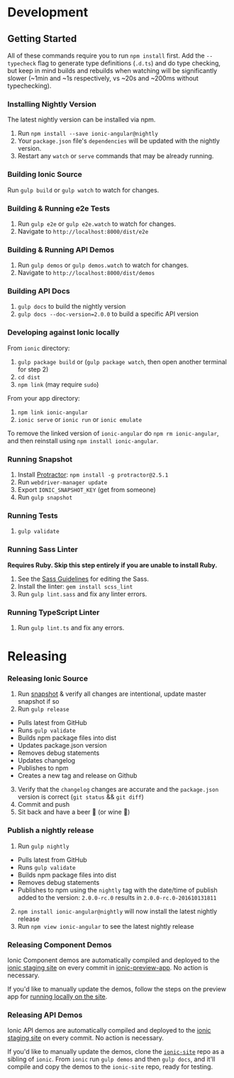 # Development

## Getting Started

All of these commands require you to run `npm install` first.  Add the `--typecheck` flag to generate type definitions (`.d.ts`) and do type checking, but keep in mind builds and rebuilds when watching will be significantly slower (~1min and ~1s respectively, vs ~20s and ~200ms without typechecking).

### Installing Nightly Version

The latest nightly version can be installed via npm.

1. Run `npm install --save ionic-angular@nightly`
2. Your `package.json` file's `dependencies` will be updated with the nightly version.
3. Restart any `watch` or `serve` commands that may be already running.


### Building Ionic Source

Run `gulp build` or `gulp watch` to watch for changes.


### Building & Running e2e Tests

1. Run `gulp e2e` or `gulp e2e.watch` to watch for changes.
2. Navigate to `http://localhost:8000/dist/e2e`


### Building & Running API Demos

1. Run `gulp demos` or `gulp demos.watch` to watch for changes.
2. Navigate to `http://localhost:8000/dist/demos`


### Building API Docs

1. `gulp docs` to build the nightly version
2. `gulp docs --doc-version=2.0.0` to build a specific API version


### Developing against Ionic locally

From `ionic` directory:

1. `gulp package build` or (`gulp package watch`, then open another terminal for step 2)
2. `cd dist`
3. `npm link` (may require `sudo`)

From your app directory:

1. `npm link ionic-angular`
2. `ionic serve` or `ionic run` or `ionic emulate`

To remove the linked version of `ionic-angular` do `npm rm ionic-angular`, and then reinstall using `npm install ionic-angular`.


### Running Snapshot

1. Install [Protractor](https://angular.github.io/protractor/#/): `npm install -g protractor@2.5.1`
2. Run `webdriver-manager update`
3. Export `IONIC_SNAPSHOT_KEY` (get from someone)
4. Run `gulp snapshot`


### Running Tests

1. `gulp validate`


### Running Sass Linter

**Requires Ruby. Skip this step entirely if you are unable to install Ruby.**

1. See the [Sass Guidelines](https://github.com/driftyco/ionic/blob/master/.github/CONTRIBUTING.md#sass-changes) for editing the Sass.
2. Install the linter: `gem install scss_lint`
3. Run `gulp lint.sass` and fix any linter errors.


### Running TypeScript Linter

1. Run `gulp lint.ts` and fix any errors.


# Releasing

### Releasing Ionic Source

1. Run [snapshot](#running-snapshot) & verify all changes are intentional, update master snapshot if so
2. Run `gulp release`
  - Pulls latest from GitHub
  - Runs `gulp validate`
  - Builds npm package files into dist
  - Updates package.json version
  - Removes debug statements
  - Updates changelog
  - Publishes to npm
  - Creates a new tag and release on Github
3. Verify that the `changelog` changes are accurate and the `package.json` version is correct (`git status` && `git diff`)
4. Commit and push
5. Sit back and have a beer :beers: (or wine :wine_glass:)

### Publish a nightly release
1. Run `gulp nightly`
  - Pulls latest from GitHub
  - Runs `gulp validate`
  - Builds npm package files into dist
  - Removes debug statements
  - Publishes to npm using the `nightly` tag with the date/time of publish added to the version: `2.0.0-rc.0` results in `2.0.0-rc.0-201610131811`
2. `npm install ionic-angular@nightly` will now install the latest nightly release
3. Run `npm view ionic-angular` to see the latest nightly release


### Releasing Component Demos

Ionic Component demos are automatically compiled and deployed to the [ionic staging site](http://ionic-site-staging.herokuapp.com/) on every commit in [ionic-preview-app](https://github.com/driftyco/ionic-preview-app). No action is necessary.

If you'd like to manually update the demos, follow the steps on the preview app for [running locally on the site](https://github.com/driftyco/ionic-preview-app#running-locally-on-the-site).


### Releasing API Demos

Ionic API demos are automatically compiled and deployed to the [ionic staging site](http://ionic-site-staging.herokuapp.com/) on every commit. No action is necessary.

If you'd like to manually update the demos, clone the [`ionic-site`](https://github.com/driftyco/ionic-site) repo as a sibling of `ionic`. From `ionic` run `gulp demos` and then `gulp docs`, and it'll compile and copy the demos to the `ionic-site` repo, ready for testing.
